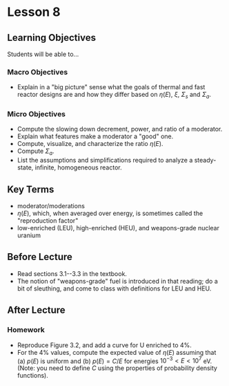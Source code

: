# Lesson 8

## Learning Objectives

Students will be able to...

### Macro Objectives

 - Explain in a "big picture" sense what the goals of thermal and fast reactor designs are and how they differ based on $\eta(E)$, $\xi$, $\Sigma_s$ and $\Sigma_a$.

### Micro Objectives

 - Compute the slowing down decrement, power, and ratio of a moderator.
 - Explain what features make a moderator a "good" one.
 - Compute, visualize, and characterize the ratio $\eta(E)$.
 - Compute $\Sigma_a$.
 - List the assumptions and simplifications required to analyze a steady-state, infinite, homogeneous reactor.

## Key Terms

 - moderator/moderations
 - $\eta(E)$, which, when averaged over energy, is sometimes called the "reproduction factor"
 - low-enriched (LEU), high-enriched (HEU), and weapons-grade nuclear uranium

## Before Lecture

  - Read sections 3.1--3.3 in the textbook.  
  - The notion of "weapons-grade" fuel is introduced in that reading; do a bit of sleuthing, and come to class with definitions for LEU and HEU.


## After Lecture

### Homework

 - Reproduce Figure 3.2, and add a curve for U enriched to 4%.
 - For the 4% values, compute the expected value of $\eta(E)$ 
   assuming that  (a) $p(E)$ is uniform and (b) $p(E) = C/E$ for 
   energies $10^{-3} < E < 10^{7}$ eV.  (Note: you need to 
   define $C$ using the properties of probability density functions).




